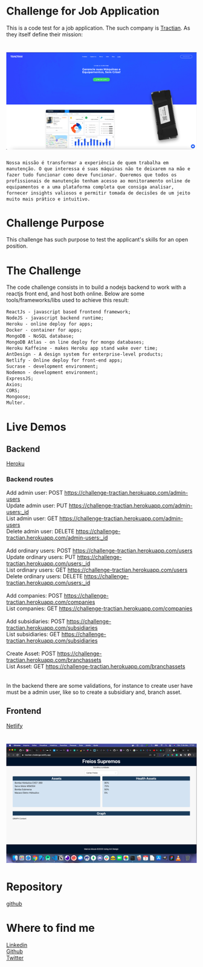 # Challenge for Job Application

This is a code test for a job application. The such company is [Tractian](https://tractian.com). As they itself define their mission:
<h1 align='center'>
  <img alt='tractian' src="tractian.png" />
</h1>

```
Nossa missão é transformar a experiência de quem trabalha em manutenção. O que interessa é suas máquinas não te deixarem na mão e fazer tudo funcionar como deve funcionar. Queremos que todos os profissionais de manutenção tenham acesso ao monitoramento online de equipamentos e a uma plataforma completa que consiga analisar, fornecer insights valiosos e permitir tomada de decisões de um jeito muito mais prático e intuitivo.
```

# Challenge Purpose

This challenge has such purpose to test the applicant's skills for an open position.

# The Challenge

The code challenge consists in to build a nodejs backend to work with a reactjs front end, and host both online. Below are some tools/frameworks/libs used to achieve this result:
```
ReactJs - javascript based frontend framework;
NodeJS - javascript backend runtime;
Heroku - online deploy for apps;
Docker - container for apps;
MongoDB - NoSQL database;
MongoDB Atlas - on line deploy for mongo databases;
Heroku Kaffeine - makes Heroku app stand wake over time;
AntDesign - A design system for enterprise-level products;
Netlify - Online deploy for front-end apps;
Sucrase - development environment;
Nodemon - development environment;
ExpressJS;
Axios;
CORS;
Mongoose;
Multer.
```

# Live Demos

## Backend
[Heroku](https://challenge-tractian.herokuapp.com/)

### Backend routes

Add admin user: POST https://challenge-tractian.herokuapp.com/admin-users <br>
Update admin user: PUT https://challenge-tractian.herokuapp.com/admin-users:_id <br>
List admin user: GET https://challenge-tractian.herokuapp.com/admin-users <br>
Delete admin user: DELETE https://challenge-tractian.herokuapp.com/admin-users:_id <br>
<br>
Add ordinary users: POST https://challenge-tractian.herokuapp.com/users <br>
Update ordinary users: PUT https://challenge-tractian.herokuapp.com/users:_id <br>
List ordinary users: GET https://challenge-tractian.herokuapp.com/users <br>
Delete ordinary users: DELETE https://challenge-tractian.herokuapp.com/users:_id <br>
<br>
Add companies: POST https://challenge-tractian.herokuapp.com/companies <br>
List companies: GET https://challenge-tractian.herokuapp.com/companies <br>
<br>
Add subsidiaries: POST https://challenge-tractian.herokuapp.com/subsidiaries <br>
List subsidiaries: GET https://challenge-tractian.herokuapp.com/subsidiaries <br>
<br>
Create Asset: POST https://challenge-tractian.herokuapp.com/branchassets <br>
List Asset: GET https://challenge-tractian.herokuapp.com/branchassets <br>
<br><br>
In the backend there are some validations, for instance to create user have must be a admin user, like so to create a subsidiary and, branch asset.

## Frontend
[Netlify](https://tractian-challenge.netlify.app/)
<h1 align='center'>
  <img alt='tractian' src="live.png" />
</h1>

# Repository

[github](https://github.com/thomaslnx/TractianChallenge)

# Where to find me
[Linkedin](https://www.linkedin.com/in/marcos-de-moura-silva/)
<br>
[Github](https://github.com/thomaslnx)
<br>
[Twitter](https://twitter.com/thomaslnx)